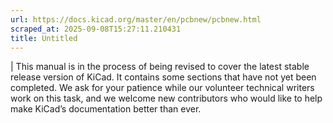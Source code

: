 ```yaml
---
url: https://docs.kicad.org/master/en/pcbnew/pcbnew.html
scraped_at: 2025-09-08T15:27:11.210431
title: Untitled
---
```


|  This manual is in the process of being revised to cover the latest stable
release version of KiCad. It contains some sections that have not yet been
completed. We ask for your patience while our volunteer technical writers work
on this task, and we welcome new contributors who would like to help make
KiCad’s documentation better than ever.

